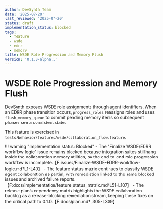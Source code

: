 ```yaml
---
author: DevSynth Team
date: '2025-07-20'
last_reviewed: '2025-07-20'
status: draft
implementation_status: blocked
tags:
  - feature
  - wsde
  - edrr
  - memory
title: WSDE Role Progression and Memory Flush
version: '0.1.0-alpha.1'
---
```


# WSDE Role Progression and Memory Flush

DevSynth exposes WSDE role assignments through agent identifiers. When an
EDRR phase transition occurs, `progress_roles` reassigns roles and uses
`flush_memory_queue` to commit pending memory items so subsequent phases see a
consistent state.

This feature is exercised in `tests/behavior/features/wsde/collaboration_flow.feature`.

!!! warning "Implementation status: Blocked"
    - The "Finalize WSDE/EDRR workflow logic" issue remains blocked because integration suites still hang inside the collaboration memory utilities, so the end-to-end role progression workflow is incomplete.【F:issues/Finalize-WSDE-EDRR-workflow-logic.md†L1-L40】
    - The feature status matrix continues to classify WSDE agent collaboration as partial, with remediation linked to the same blocked issues and archived failure reports.【F:docs/implementation/feature_status_matrix.md†L51-L107】
    - The release plan’s dependency matrix highlights the WSDE collaboration backlog as a release-blocking remediation stream, keeping these fixes on the critical path to 0.1.0.【F:docs/plan.md†L305-L309】
